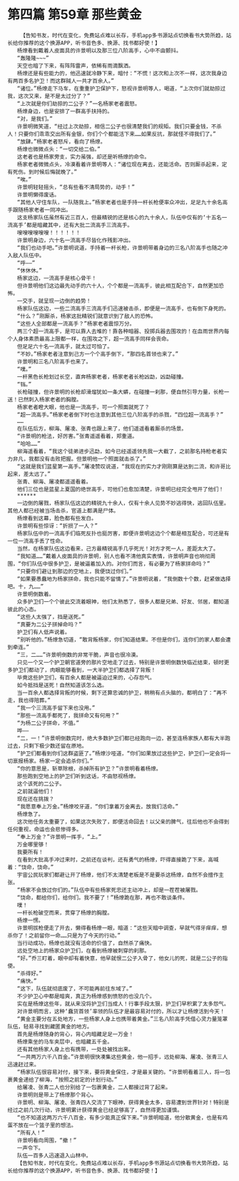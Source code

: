 # 第四篇 第59章 那些黄金
        【告知书友，时代在变化，免费站点难以长存，手机app多书源站点切换看书大势所趋，站长给你推荐的这个换源APP，听书音色多、换源、找书都好使！】
       杨燎看到戴着人皮面具的许景明以及那三位八阶高手，心中不由颤抖。
       “轰隆隆~~~”
       天空也暗了下来，有阵阵雷声，依稀有雨滴飘洒。
       杨燎还是有些能力的，他迅速就冷静下来，暗忖：“不慌！这次和上次不一样，这次我身边有两百多名护卫！而这群贼人一共才百余人。”
       “诸位。”杨燎走下马车，在重重护卫保护下，怒视许景明等人，喝道，“上次你们就劫掠过我，这次又来，是不是太过分了？”
       “上次就是你们劫掠的二公子？”一名杨家老者震怒。
       杨燎身边，也是安排了一群高手扶持的。
       “对，是我们。”
       许景明微笑道，“经过上次劫掠，相信二公子也很清楚我们的规矩。我们只要金钱，不杀人！只要你们乖乖交出所有金银，你们个个都能活下来……如果反抗，那就怪不得我们了。”
       “放肆。”杨家老者怒斥，看向了杨燎。
       杨燎也微微点头：“一切交给二伯。”
       这老者也是杨家旁支，实力虽强，却还是听杨燎的命令。
       杨家老者微微点头，冷漠看着许景明等人：“诸位现在离去，还能活命。否则厮杀起来，定有死伤。到时候后悔就晚了。”
       “唉。”
       许景明轻轻摇头，“总有些看不清局势的，动手！”
       许景明懒得废话。
       “其他人守住车队，一队随我上。”杨家老者也是手持一杆长枪便率众冲出，足足九十余名高手跟随杨家老者一同冲出。
       这支杨家队伍虽然有近三百人，但最精锐的还是核心的九十余人，队伍中仅有的‘十五名一流高手’都是暗藏其中，还有大批二流高手三流高手。
       嗖嗖嗖嗖嗖嗖！！！！！！
       许景明身边，六十名一流高手尽皆化作残影冲出。
       “我们也动手吧。”许景明说道，手持着一杆长枪，许景明带着身边的三名八阶高手也随之冲入敌人队伍中。
       “呼——”
       “休休休。”
       杨家这边，一流高手是核心骨干！
       但许景明他们这边最先动手的六十人，个个都是一流高手，彼此相互配合下，自然更加恐怖。
       一交手，就呈现一边倒的趋势！
       杨家队伍这边，一些二流高手三流高手们迅速被击杀，即便是一流高手，也有倒下身死的。
       “什么？”刚厮杀，杨家这批精锐们就意识到了敌人的恐怖。
       “这些人全部都是一流高手？”杨家老者震惊万分。
       两三个超一流高手，是可以靠人去堆的！靠各种暗器、投掷兵器去围攻的！在血雨世界内每个人身体素质最高上限都一样，在围攻之下，超一流高手同样会丧命。
       但足足六十名一流高手，就太过可怕了。
       “不妙。”杨家老者注意到己方一个个高手倒下，“那四名首领也来了。”
       许景明和三名八阶高手也来了。
       “噗。”
       一杆黑色长枪划过长空，直奔杨家老者，杨家老者长枪凶勐，凶勐碰撞。
       “铛。”
       长枪碰撞，但许景明的长枪却滑熘犹如一条大蟒，在碰撞一刹那，便自然引导力量，长枪一送！已然刺入杨家老者的胸膛。
       杨家老者瞪大眼，他也是一流高手，可一个照面就死了？
       “超一流高手。”杨家老者倒下时也注意到其他三位八阶高手的杀戮，“四位超一流高手？”
       ……
       在队伍后方，柳海、屠凌、张青也跟上来了，他们遥遥看着厮杀的场景。
       “许景明的枪法，好厉害。”张青遥遥看着，郑重道。
       “哈哈……”
       柳海遥看着，“我这个徒弟进步迅勐，如今已经遥遥领先我一大截了，之前那名持枪老者实力非凡，我都没有击败把握。但景明他一个照面就击杀了。”
       “这就是我们蓝星第一高手。”屠凌赞叹说道，“我现在的实力才刚刚算是达到二流，和许哥比起来，差太远了。”
       张青、柳海、屠凌都遥遥看着。
       他们三位也是蓝星上夏国的绝世高手，可他们也愈加清楚，许景明已经完全甩开了他们！
       ******
       一边倒的屠戮，杨家队伍这边的精锐九十余人，仅有十余人见势不妙逃得快，逃回队伍里。其他人都已经被当场击杀，官道上都满是尸体。
       杨燎看到这幕，脸色都有些发白。
       许景明有些惊讶：“折损了一人？”
       杨家队伍中的一流高手们临死反扑也挺厉害，即便许景明这边个个都是相互配合，可还是有一位一流高手丢了性命。
       当然，在杨家队伍这边看来，己方最精锐高手几乎死光！对方才死一人，差距太大了。
       “我知道……”戴着人皮面具的许景明，别人也看不清他真实表情，许景明声音也响彻周围，“你们队伍中很多护卫，是被逼着加入的。对你们而言，有必要为了杨家拼命吗？”
       “只要你们避让到那边的空地上，我便饶过你们。”
       “如果要愚蠢地为杨家拼命，我也只能不留情了。”许景明说着，“我倒数十个数，赶紧做选择吧。十，九……”
       许景明倒数着。
       众多护卫们一个个彼此交流着眼神，他们太熟悉了，很多人都是兄弟、好友、邻居，都知道彼此的心态。
       “这些人太强了，挡是送死。”
       “真要为二公子拼掉命吗？”
       护卫们有人低声说着。
       “别听他的。”杨燎急切道，“敢背叛杨家，你们知道结果。不但是你们，连你们的家人都会遭到牵连。”
       “三，二……”许景明倒数的非常干脆，声音也很冷漠。
       只见一个又一个护卫朝官道旁的那片空地走了过去，特别是许景明倒数快临近结束，顿时更多护卫们都动了，肉眼能够看到，一大半护卫们都选择了背叛！
       毕竟这些护卫们，有百余人都是被逼迫过来的，心存怨气。
       如今抵挡是送死！自然知道该怎么选。
       当一百余人都选择背叛的时候，剩下还算忠诚的护卫，稍稍有点头脑的，都明白了：“再不走，我也得陪葬。”
       “我一个三流高手留下来也没用。”
       “那些一流高手都死了，我拼命又有何用？”
       “为杨二公子拼命，不值。”
       哗——
       “二，一！”许景明倒数完时，绝大多数护卫们都已经跑向一边，甚至连杨家族人都有大半跑过去，只剩下极少数还留在原地。
       “护卫们都看到你们这群盗匪了。”杨燎沙哑道，“你们如果放过这些护卫，护卫们一定会将一切禀报杨家。杨家一定会追杀你们。”
       “你的意思是，斩草除根，杀掉所有护卫？”许景明看着杨燎。
       那些跑到空地上的护卫们听到这话，不由怒视杨燎。
       这个该死的二公子。
       之前就逼他们！
       现在还在挑拨？
       “我愿意奉上万金。”杨燎咬牙道，“你们拿着万金离去，放我们活命。”
       杨燎急了。
       这次他任务太重要了，如果这次失败了，即便活命回去！以父亲的脾气，往后他也不会得到任何重视，命运也会悲惨得多。
       “奉上万金？”许景明一挥手，“上。”
       万金哪里够！
       我要所有！
       在看到大批高手冲过来时，之前还在谈判，还有勇气的杨燎，吓得直接跪了下来，高喊着：“饶命，饶命。”
       宇宙公民玩家们都避让开了杨燎，他们不太清楚老板是不是要杀这杨燎，自然不会擅作主张。
       “杨家不会放过你们的。”队伍中有些杨家死忠还主动冲上，却是一茬茬被屠戮。
       “饶命，都给你们，给你们。我不要了！”杨燎跪在那，再也不敢谈条件。
       噗！
       一杆长枪破空而来，贯穿了杨燎的胸膛。
       杨燎一愣。
       许景明拔枪便走了开去，懒得看杨燎一眼，暗道：“这些天暗中调查，早就气得牙痒痒，想杀你了！之前留你一命……只是为了今天的行动。”
       当行动成功，杨燎也就没有活命的价值了，自然杀了痛快。
       远处空地上的杨家众护卫们，在看到杨燎被刺穿的刹那。
       “好。”乔三盯着，眼中却有着快意，他早就恨二公子入骨了，他女儿的死，就是二公子的指使。
       “杀得好。”
       “痛快。”
       “这下，队伍就彻底废了，不可能再前往东域了。”
       不少护卫心中都是暗爽，真正为杨燎感到愤怒的也没几个。
       实在是杨燎这些年，就从来没将护卫们当成人！行事手段太狠，护卫们早积累了太多怨气。
       对许景明而言，这种‘蠢货首领’率领的队伍才是最容易对付的，所以才让杨燎活到今天！
       “黄金主要分在五处地方，一些杨家人身上也携带着黄金。”三名八阶高手凭借心灵力量笼罩队伍，轻易寻找到藏匿黄金的地方。
       首先是杨燎随身的背心，背心内暗藏足足一万金！
       杨燎乘坐的马车夹层中，也暗藏五千金。
       还有其他杨家人身上也有携带，一处处被找出来。
       “一共两万六千八百金。”许景明很快凑集这些黄金，他一招手，远处柳海、屠凌、张青三人迅速赶过来。
       “杨家队伍很容易对付，接下来，要将黄金保住，才是最关键的。“许景明看着三人，将一包裹黄金递给了柳海，“按照之前定的计划行动。”
       给屠凌、张青二人也分别给了一包裹黄金，二人都接过背了起来。
       许景明则是带上了杨燎那个背心。
       许景明、柳海、屠凌、张青四人交流了下眼神，获得黄金太多，容易遭到世界针对！特别是经过之前几次行动，许景明累计获得黄金已经足够高了，自然得更加谨慎。
       “也不知道这两万六千八百金，有多少能真正保下来。”许景明暗道，他分散黄金，也是有鸡蛋不放在一个篮子里的想法。
       “所有人！”
       许景明看向周围，“撤！”
       一声令下。
       队伍一百多人迅速退入山林中。
       【告知书友，时代在变化，免费站点难以长存，手机app多书源站点切换看书大势所趋，站长给你推荐的这个换源APP，听书音色多、换源、找书都好使！】